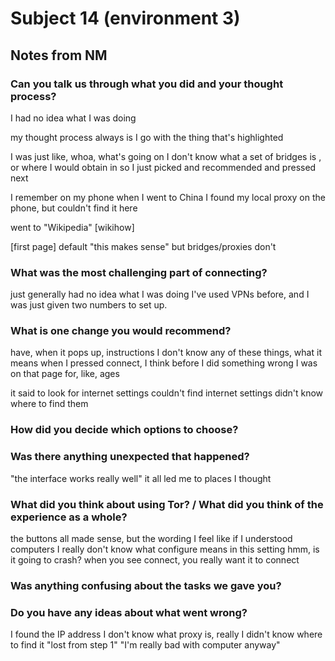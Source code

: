 Subject 14 (environment 3)
==========================

Notes from NM
-------------

### Can you talk us through what you did and your thought process?
I had no idea what I was doing

my thought process always is I go with the thing that's highlighted

I was just like, whoa, what's going on
I don't know what a set of bridges is , or where I would obtain in
so I just picked and recommended and pressed next

I remember on my phone when I went to China
I found my local proxy on the phone, but couldn't find it here

went to "Wikipedia" [wikihow]

[first page]
default "this makes sense"
but bridges/proxies don't

### What was the most challenging part of connecting?
just generally had no idea what I was doing
I've used VPNs before, and I was just given two numbers to set up.

### What is one change you would recommend?
have, when it pops up, instructions
I don't know any of these things, what it means
when I pressed connect, I think before I did something wrong
I was on that page for, like, ages

it said to look for internet settings
couldn't find internet settings
didn't know where to find them

### How did you decide which options to choose?
### Was there anything unexpected that happened?
"the interface works really well"
it all led me to places I thought

### What did you think about using Tor? / What did you think of the experience as a whole?
the buttons all made sense, but the wording
I feel like if I understood computers
I really don't know what configure means in this setting
hmm, is it going to crash?
when you see connect, you really want it to connect

### Was anything confusing about the tasks we gave you?

### Do you have any ideas about what went wrong?
I found the IP address
I don't know what proxy is, really
I didn't know where to find it
"lost from step 1"
"I'm really bad with computer anyway"

